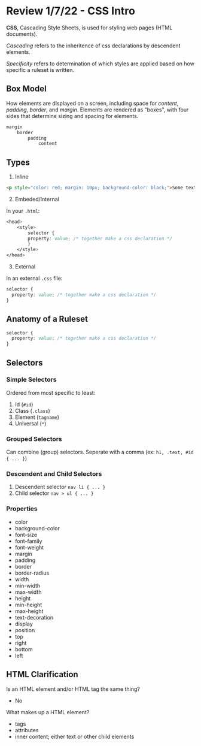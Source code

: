 # Review 1/7/22 - CSS Intro

**CSS**, Cascading Style Sheets, is used for styling web pages (HTML documents).

_Cascading_ refers to the inheritence of css declarations by descendent elements.

_Specificity_ refers to determination of which styles are applied based on how specific a ruleset is written.

## Box Model

How elements are displayed on a screen, including space for _content_, _padding_, _border_, and _margin_. Elements are rendered as "boxes", with four sides that determine sizing and spacing for elements.

```txt
margin
    border
        padding
            content
```

## Types

1. Inline

```html
<p style="color: red; margin: 10px; background-color: black;">Some text</p>
```

2. Embeded/Internal

In your `.html`:

```css
<head>
    <style>
        selector {
        property: value; /* together make a css declaration */
        }
    </style>
</head>
```

3. External

In an external `.css` file:

```css
selector {
  property: value; /* together make a css declaration */
}
```

## Anatomy of a Ruleset

```css
selector {
  property: value; /* together make a css declaration */
}
```

## Selectors

### Simple Selectors

Ordered from most specific to least:

1. Id (`#id`)
2. Class (`.class`)
3. Element (`tagname`)
4. Universal (`*`)

### Grouped Selectors

Can combine (group) selectors. Seperate with a comma (ex: `h1, .text, #id { ... }`)

### Descendent and Child Selectors

1. Descendent selector `nav li { ... }`
2. Child selector `nav > ul { ... }`

### Properties

- color
- background-color
- font-size
- font-family
- font-weight
- margin
- padding
- border
- border-radius
- width
- min-width
- max-width
- height
- min-height
- max-height
- text-decoration
- display
- position
- top
- right
- bottom
- left

## HTML Clarification

Is an HTML element and/or HTML tag the same thing?

- No

What makes up a HTML element?

- tags
- attributes
- inner content; either text or other child elements
